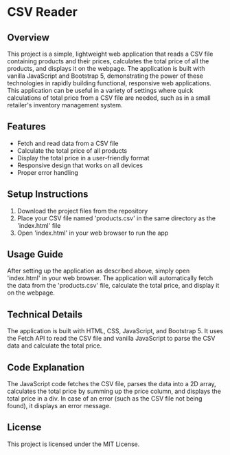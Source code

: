 # CSV Reader

## Overview
This project is a simple, lightweight web application that reads a CSV file containing products and their prices, calculates the total price of all the products, and displays it on the webpage. The application is built with vanilla JavaScript and Bootstrap 5, demonstrating the power of these technologies in rapidly building functional, responsive web applications. This application can be useful in a variety of settings where quick calculations of total price from a CSV file are needed, such as in a small retailer's inventory management system.

## Features
- Fetch and read data from a CSV file
- Calculate the total price of all products
- Display the total price in a user-friendly format
- Responsive design that works on all devices
- Proper error handling

## Setup Instructions
1. Download the project files from the repository
2. Place your CSV file named 'products.csv' in the same directory as the 'index.html' file
3. Open 'index.html' in your web browser to run the app

## Usage Guide
After setting up the application as described above, simply open 'index.html' in your web browser. The application will automatically fetch the data from the 'products.csv' file, calculate the total price, and display it on the webpage.

## Technical Details
The application is built with HTML, CSS, JavaScript, and Bootstrap 5. It uses the Fetch API to read the CSV file and vanilla JavaScript to parse the CSV data and calculate the total price.

## Code Explanation
The JavaScript code fetches the CSV file, parses the data into a 2D array, calculates the total price by summing up the price column, and displays the total price in a div. In case of an error (such as the CSV file not being found), it displays an error message.

## License
This project is licensed under the MIT License.
